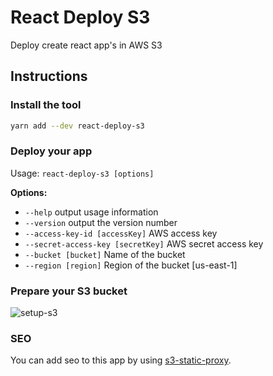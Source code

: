 # React Deploy S3

Deploy create react app's in AWS S3

## Instructions

### Install the tool

```sh
yarn add --dev react-deploy-s3
```

### Deploy your app

Usage: ```react-deploy-s3 [options]```

**Options:**

- ```--help``` output usage information
- ```--version``` output the version number
- ```--access-key-id [accessKey]``` AWS access key
- ```--secret-access-key [secretKey]``` AWS secret access key
- ```--bucket [bucket]``` Name of the bucket
- ```--region [region]``` Region of the bucket [us-east-1]

### Prepare your S3 bucket

![setup-s3](http://i.imgur.com/0PSxUvs.png)

### SEO

You can add seo to this app by using [s3-static-proxy](https://github.com/nicolaslopezj/s3-static-proxy).
